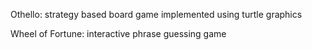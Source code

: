 Othello: strategy based board game implemented using turtle graphics 

Wheel of Fortune: interactive phrase guessing game 
